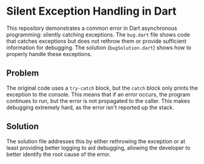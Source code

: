 # Silent Exception Handling in Dart

This repository demonstrates a common error in Dart asynchronous programming: silently catching exceptions. The `bug.dart` file shows code that catches exceptions but does not rethrow them or provide sufficient information for debugging. The solution (`bugSolution.dart`) shows how to properly handle these exceptions.

## Problem
The original code uses a `try-catch` block, but the `catch` block only prints the exception to the console. This means that if an error occurs, the program continues to run, but the error is not propagated to the caller. This makes debugging extremely hard, as the error isn't reported up the stack. 

## Solution
The solution file addresses this by either rethrowing the exception or at least providing better logging to aid debugging, allowing the developer to better identify the root cause of the error.